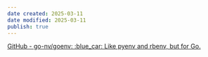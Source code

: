 ```yaml
---
date created: 2025-03-11
date modified: 2025-03-11
publish: true
---
```


[GitHub - go-nv/goenv: :blue\_car: Like pyenv and rbenv, but for Go.](https://github.com/go-nv/goenv)